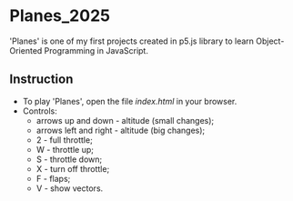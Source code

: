 # Planes_2025
'Planes' is one of my first projects created in p5.js library to learn Object-Oriented Programming in JavaScript.

## Instruction
- To play 'Planes', open the file _index.html_ in your browser.
- Controls:
    - arrows up and down - altitude (small changes);
    - arrows left and right - altitude (big changes);
    - 2 - full throttle;
    - W - throttle up;
    - S - throttle down;
    - X - turn off throttle;
    - F - flaps;
    - V - show vectors.

